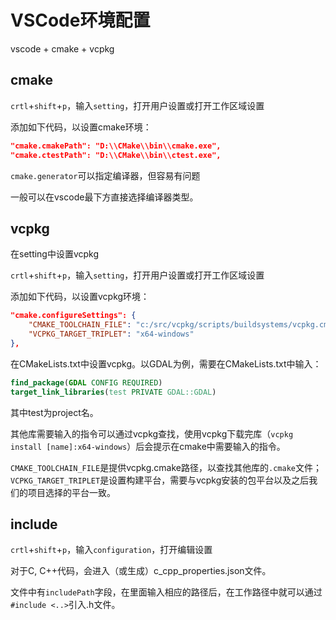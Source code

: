# VSCode环境配置

vscode + cmake + vcpkg
## cmake

`crtl`+`shift`+`p`，输入`setting`，打开用户设置或打开工作区域设置

添加如下代码，以设置cmake环境：

```json
"cmake.cmakePath": "D:\\CMake\\bin\\cmake.exe",
"cmake.ctestPath": "D:\\CMake\\bin\\ctest.exe",
```

`cmake.generator`可以指定编译器，但容易有问题

一般可以在vscode最下方直接选择编译器类型。

## vcpkg

在setting中设置vcpkg

`crtl`+`shift`+`p`，输入`setting`，打开用户设置或打开工作区域设置

添加如下代码，以设置vcpkg环境：

```json
"cmake.configureSettings": {
    "CMAKE_TOOLCHAIN_FILE": "c:/src/vcpkg/scripts/buildsystems/vcpkg.cmake",
    "VCPKG_TARGET_TRIPLET": "x64-windows"
},
```

在CMakeLists.txt中设置vcpkg。以GDAL为例，需要在CMakeLists.txt中输入：

```cmake
find_package(GDAL CONFIG REQUIRED)
target_link_libraries(test PRIVATE GDAL::GDAL)
```

其中test为project名。

其他库需要输入的指令可以通过vcpkg查找，使用vcpkg下载完库（`vcpkg install [name]:x64-windows`）后会提示在cmake中需要输入的指令。


`CMAKE_TOOLCHAIN_FILE`是提供vcpkg.cmake路径，以查找其他库的`.cmake`文件；`VCPKG_TARGET_TRIPLET`是设置构建平台，需要与vcpkg安装的包平台以及之后我们的项目选择的平台一致。

## include

`crtl`+`shift`+`p`，输入`configuration`，打开编辑设置

对于C, C++代码，会进入（或生成）c_cpp_properties.json文件。

文件中有`includePath`字段，在里面输入相应的路径后，在工作路径中就可以通过`#include <..>`引入.h文件。
